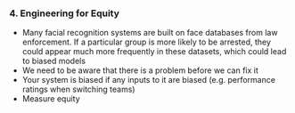 ### 4. Engineering for Equity

* Many facial recognition systems are built on face databases from law enforcement. If a particular group is more likely to be arrested, they could appear much more frequently in these datasets, which could lead to biased models
* We need to be aware that there is a problem before we can fix it
* Your system is biased if any inputs to it are biased (e.g. performance ratings when switching teams)
* Measure equity
